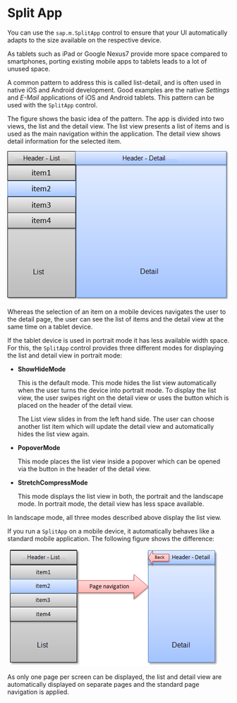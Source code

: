 <!-- loioeedfe79e4c19462eafe8780aeab16a3c -->

# Split App

You can use the `sap.m.SplitApp` control to ensure that your UI automatically adapts to the size available on the respective device.

As tablets such as iPad or Google Nexus7 provide more space compared to smartphones, porting existing mobile apps to tablets leads to a lot of unused space.

A common pattern to address this is called list-detail, and is often used in native iOS and Android development. Good examples are the native *Settings* and *E-Mail* applications of iOS and Android tablets. This pattern can be used with the `SplitApp` control.

The figure shows the basic idea of the pattern. The app is divided into two views, the list and the detail view. The list view presents a list of items and is used as the main navigation within the application. The detail view shows detail information for the selected item.

 ![SAPUI5 Mobile SplitApp Pattern](images/SAPUI5_Mobile_Split_App_Pattern_0dd20bc.png) 

Whereas the selection of an item on a mobile devices navigates the user to the detail page, the user can see the list of items and the detail view at the same time on a tablet device.

If the tablet device is used in portrait mode it has less available width space. For this, the `SplitApp` control provides three different modes for displaying the list and detail view in portrait mode:

-   **ShowHideMode**

    This is the default mode. This mode hides the list view automatically when the user turns the device into portrait mode. To display the list view, the user swipes right on the detail view or uses the button which is placed on the header of the detail view.

    The List view slides in from the left hand side. The user can choose another list item which will update the detail view and automatically hides the list view again.


-   **PopoverMode**

    This mode places the list view inside a popover which can be opened via the button in the header of the detail view.


-   **StretchCompressMode**

    This mode displays the list view in both, the portrait and the landscape mode. In portrait mode, the detail view has less space available.


In landscape mode, all three modes described above display the list view.

If you run a `SplitApp` on a mobile device, it automatically behaves like a standard mobile application. The following figure shows the difference:

 ![SAPUI5 Mobile Splitt App Mobile](images/SAPUI5_Mobile_Split_App_Mobile_png_bac7575.png) 

As only one page per screen can be displayed, the list and detail view are automatically displayed on separate pages and the standard page navigation is applied.

